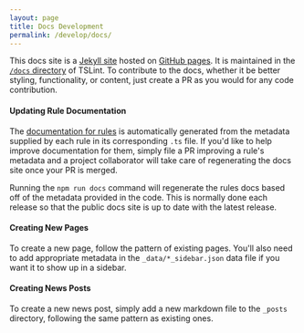 ```yaml
---
layout: page
title: Docs Development
permalink: /develop/docs/
---
```


This docs site is a [Jekyll site][0] hosted on [GitHub pages][1].
It is maintained in the [`/docs` directory][2] of TSLint.
To contribute to the docs, whether it be better styling, functionality, or content, just create a PR as you would for any code contribution.

#### Updating Rule Documentation ####
The [documentation for rules][3] is automatically generated from the metadata supplied by each rule in its corresponding `.ts` file.
If you'd like to help improve documentation for them, simply file a PR improving a rule's metadata and a project collaborator will take care of regenerating the docs site once your PR is merged.

Running the `npm run docs` command will regenerate the rules docs based off of the metadata provided in the code. This is normally done each release so that the public docs site is up to date with the latest release.

#### Creating New Pages ####
To create a new page, follow the pattern of existing pages. You'll also need to add appropriate metadata in the `_data/*_sidebar.json` data file if you want it to show up in a sidebar.

#### Creating News Posts ####
To create a new news post, simply add a new markdown file to the `_posts` directory, following the same pattern as existing ones.

[0]: http://jekyllrb.com/
[1]: https://pages.github.com/
[2]: https://github.com/palantir/tslint/tree/master/docs
[3]: {{site.baseurl}}/rules/
[4]: https://git-scm.com/docs/git-worktree
